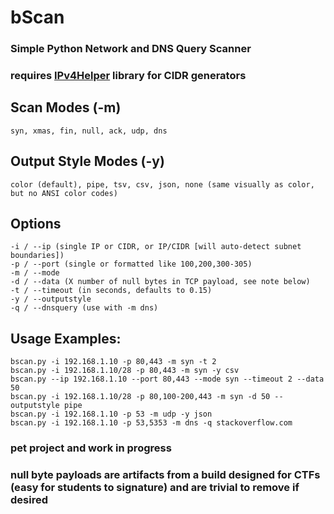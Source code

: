 # bScan
### Simple Python Network and DNS Query Scanner

### requires [IPv4Helper](https://github.com/bonifield/IPv4Helper) library for CIDR generators

## Scan Modes (-m)
```syn, xmas, fin, null, ack, udp, dns```

## Output Style Modes (-y)
```color (default), pipe, tsv, csv, json, none (same visually as color, but no ANSI color codes)```

## Options
```
-i / --ip (single IP or CIDR, or IP/CIDR [will auto-detect subnet boundaries])
-p / --port (single or formatted like 100,200,300-305)
-m / --mode
-d / --data (X number of null bytes in TCP payload, see note below)
-t / --timeout (in seconds, defaults to 0.15)
-y / --outputstyle
-q / --dnsquery (use with -m dns)
```

## Usage Examples:
```
bscan.py -i 192.168.1.10 -p 80,443 -m syn -t 2
bscan.py -i 192.168.1.10/28 -p 80,443 -m syn -y csv
bscan.py --ip 192.168.1.10 --port 80,443 --mode syn --timeout 2 --data 50
bscan.py -i 192.168.1.10/28 -p 80,100-200,443 -m syn -d 50 --outputstyle pipe
bscan.py -i 192.168.1.10 -p 53 -m udp -y json
bscan.py -i 192.168.1.10 -p 53,5353 -m dns -q stackoverflow.com
```

### pet project and work in progress
### null byte payloads are artifacts from a build designed for CTFs (easy for students to signature) and are trivial to remove if desired
